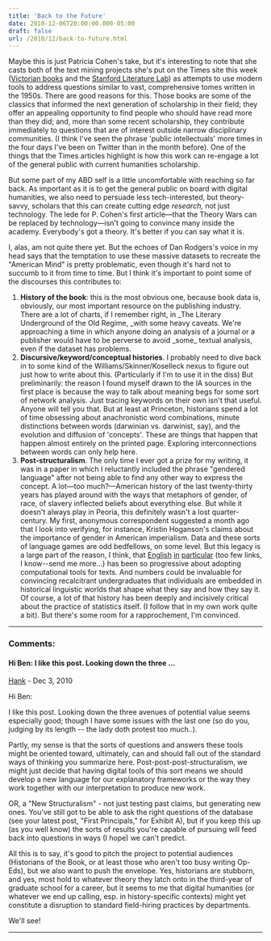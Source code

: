 ```yaml
---
title: 'Back to the Future'
date: 2010-12-06T20:00:00.000-05:00
draft: false
url: /2010/12/back-to-future.html
---
```


Maybe this is just Patricia Cohen's take, but it's interesting to note that she casts both of the text mining projects she's put on the Times site this week ([Victorian books](http://nyti.ms/fXdkdC) and the [Stanford Literature Lab](http://artsbeat.blogs.nytimes.com/2010/12/04/computing-rather-than-absorbing-novels/)) as attempts to use modern tools to address questions similar to vast, comprehensive tomes written in the 1950s. There are good reasons for this. Those books are some of the classics that informed the next generation of scholarship in their field; they offer an appealing opportunity to find people who should have read more than they did; and, more than some recent scholarship, they contribute immediately to questions that are of interest outside narrow disciplinary communities. (I think I've seen the phrase 'public intellectuals' more times in the four days I've been on Twitter than in the month before). One of the things that the Times articles highlight is how this work can re-engage a lot of the general public with current humanities scholarship.

But some part of my ABD self is a little uncomfortable with reaching so far back. As important as it is to get the general public on board with digital humanities, we also need to persuade less tech-interested, but theory-savvy, scholars that this can create cutting edge _research,_ not just technology. The lede for P. Cohen's first article—that the Theory Wars can be replaced by technology—isn't going to convince many inside the academy. Everybody's got a theory. It's better if you can say what it is.

I, alas, am not quite there yet. But the echoes of Dan Rodgers's voice in my head says that the temptation to use these massive datasets to recreate the "American Mind" is pretty problematic, even though it's hard not to succumb to it from time to time. But I think it's important to point some of the discourses this contributes to:

1.  **History of the book**: this is the most obvious one, because book data is, obviously, our most important resource on the publishing industry. There are a lot of charts, if I remember right, in \_The Literary Underground of the Old Regime, _with some heavy caveats. We're approaching a time in which anyone doing an analysis of a journal or a publisher would have to be perverse to avoid \_some\_ textual analysis, even if the dataset has problems.
2.  **Discursive/keyword/conceptual histories**. I probably need to dive back in to some kind of the Williams/Skinner/Koselleck nexus to figure out just how to write about this. (Particularly if I'm to use it in the diss) But preliminarily: the reason I found myself drawn to the IA sources in the first place is because the way to talk about meaning begs for some sort of network analysis. Just tracing keywords on their own isn't that useful. Anyone will tell you that. But at least at Princeton, historians spend a lot of time obsessing about anachronistic word combinations, minute distinctions between words (darwinian vs. darwinist, say), and the evolution and diffusion of 'concepts'. These are things that happen that happen almost entirely on the printed page. Exploring interconnections between words can only help here.
3.  **Post-structuralism**. The only time I ever got a prize for my writing, it was in a paper in which I reluctantly included the phrase "gendered language" after not being able to find any other way to express the concept. A lot—too much?—American history of the last twenty-thirty years has played around with the ways that metaphors of gender, of race, of slavery inflected beliefs about everything else. But while it doesn't always play in Peoria, this definitely wasn't a lost quarter-century. My first, anonymous correspondent suggested a month ago that I look into verifying, for instance, Kristin Hoganson's claims about the importance of gender in American imperialism. Data and these sorts of language games are odd bedfellows, on some level. But this legacy is a large part of the reason, I think, that [English](http://mind.textdriven.com/db/browse.php) [in](http://literaryinformatics.northwestern.edu/blog/6?page=2) [particular](http://english.princeton.edu/component/option,com_faculty/Itemid,/catid,13/func,viewcategory/lang,en/index.php?option=com_faculty&Itemid=&func=fullview&facultyid=43) (too few links, I know--send me more...) has been so progressive about adopting computational tools for texts. And numbers could be invaluable for convincing recalcitrant undergraduates that individuals are embedded in historical linguistic worlds that shape what they say and how they say it. Of course, a lot of that history has been deeply and incisively critical about the practice of statistics itself. (I follow that in my own work quite a bit). But there's some room for a rapprochement, I'm convinced.

---

### Comments:

#### Hi Ben: I like this post. Looking down the three ...

[Hank]("noreply@blogger.com") - <time datetime="2010-12-08T23:38:48.832-05:00">Dec 3, 2010</time>

Hi Ben:

I like this post. Looking down the three avenues of potential value seems especially good; though I have some issues with the last one (so do you, judging by its length -- the lady doth protest too much..).

Partly, my sense is that the sorts of questions and answers these tools might be oriented toward, ultimately, can and should fall out of the standard ways of thinking you summarize here. Post-post-post-structuralism, we might just decide that having digital tools of this sort means we should develop a new language for our explanatory frameworks or the way they work together with our interpretation to produce new work.

OR, a "New Structuralism" - not just testing past claims, but generating new ones. You've still got to be able to ask the right questions of the database (see your latest post, "First Principals," for Exhibit A), but if you keep this up (as you well know) the sorts of results you're capable of pursuing will feed back into questions in ways (I hope) we can't predict.

All this is to say, it's good to pitch the project to potential audiences (Historians of the Book, or at least those who aren't too busy writing Op-Eds), but we also want to push the envelope. Yes, historians are stubborn, and yes, most hold to whatever theory they latch onto in the third-year of graduate school for a career, but it seems to me that digital humanities (or whatever we end up calling, esp. in history-specific contexts) might yet constitute a disruption to standard field-hiring practices by departments.

We'll see!

<hr />
